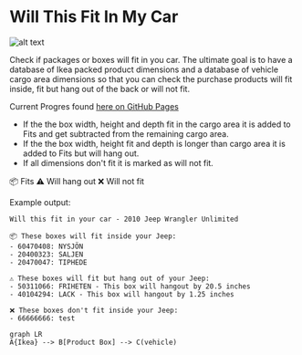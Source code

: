 # Will This Fit In My Car

![alt text](https://andyfriedl.github.io/will-this-fit/images/YQAAOTVzRJAEpGh-IcK9D.png?raw=true)


Check if packages or boxes will fit in you car. The ultimate goal is to have a database of Ikea  packed product dimensions and a database of vehicle cargo area dimensions so that you can check the purchase products will fit inside, fit but hang out of the back or will not fit.

Current Progres found [here on GitHub Pages](https://andyfriedl.github.io/will-this-fit/)


- If the the box width, height and depth fit in the cargo area it is added to Fits and get subtracted from the remaining cargo area.
- If the the box width, height fit and depth is longer than cargo area it is added to Fits but will hang out.
- If all dimensions don't fit it is marked as will not fit.


📦 Fits
⚠️ Will hang out
❌ Will not fit


Example output:

    Will this fit in your car - 2010 Jeep Wrangler Unlimited
    
    📦 These boxes will fit inside your Jeep:
    - 60470408: NYSJÖN
    - 20400323: SALJEN
    - 20470047: TIPHEDE
    
    ⚠️ These boxes will fit but hang out of your Jeep:
    - 50311066: FRIHETEN - This box will hangout by 20.5 inches
    - 40104294: LACK - This box will hangout by 1.25 inches
    
    ❌ These boxes don't fit inside your Jeep:
    - 66666666: test
    


```mermaid
graph LR
A{Ikea} --> B[Product Box] --> C(vehicle)
```

